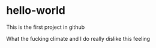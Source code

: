 # hello-world
This is the first project in github

What the fucking climate and I do really dislike this feeling

